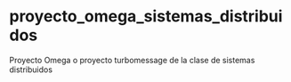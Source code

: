 # proyecto_omega_sistemas_distribuidos

Proyecto Omega o proyecto turbomessage de la clase de sistemas distribuidos
